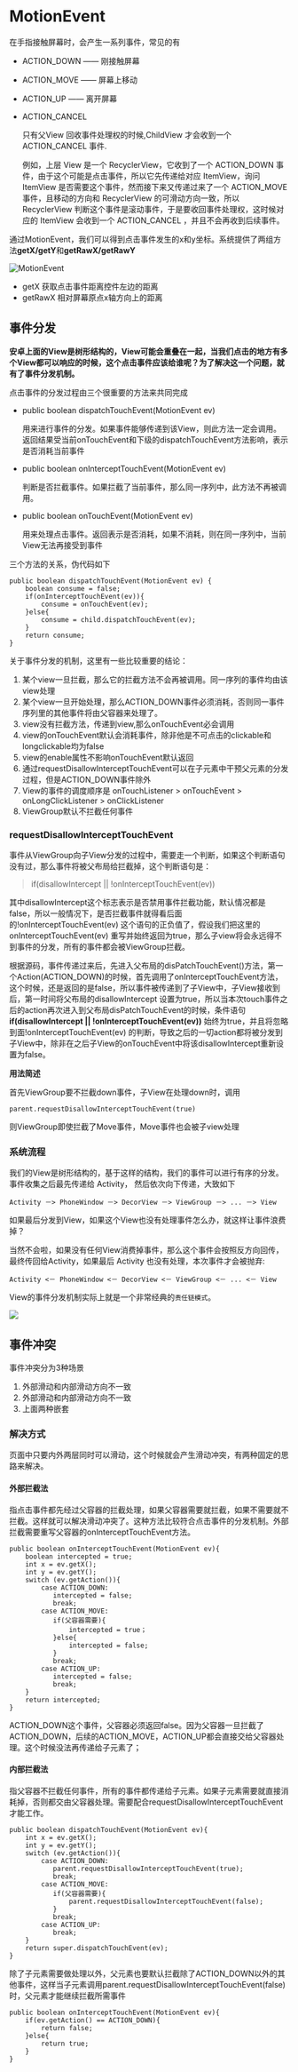 # MotionEvent

在手指接触屏幕时，会产生一系列事件，常见的有

- ACTION_DOWN —— 刚接触屏幕

- ACTION_MOVE —— 屏幕上移动

- ACTION_UP —— 离开屏幕

- ACTION_CANCEL

  只有父View 回收事件处理权的时候,ChildView 才会收到一个ACTION_CANCEL 事件.

  例如，上层 View 是一个 RecyclerView，它收到了一个 ACTION_DOWN 事件，由于这个可能是点击事件，所以它先传递给对应 ItemView，询问 ItemView 是否需要这个事件，然而接下来又传递过来了一个 ACTION_MOVE 事件，且移动的方向和 RecyclerView 的可滑动方向一致，所以 RecyclerView 判断这个事件是滚动事件，于是要收回事件处理权，这时候对应的 ItemView 会收到一个 ACTION_CANCEL ，并且不会再收到后续事件。

通过MotionEvent，我们可以得到点击事件发生的x和y坐标。系统提供了两组方法**getX/getY**和**getRawX/getRawY**

![MotionEvent](image/2672902-23cd75e1a5091e74.jpg)

- getX 获取点击事件距离控件左边的距离
- getRawX 相对屏幕原点x轴方向上的距离



## 事件分发

**安卓上面的View是树形结构的，View可能会重叠在一起，当我们点击的地方有多个View都可以响应的时候，这个点击事件应该给谁呢？为了解决这一个问题，就有了事件分发机制。**

点击事件的分发过程由三个很重要的方法来共同完成

- public boolean dispatchTouchEvent(MotionEvent ev) 

  用来进行事件的分发。如果事件能够传递到该View，则此方法一定会调用。返回结果受当前onTouchEvent和下级的dispatchTouchEvent方法影响，表示是否消耗当前事件

- public  boolean onInterceptTouchEvent(MotionEvent ev)

  判断是否拦截事件。如果拦截了当前事件，那么同一序列中，此方法不再被调用。

- public boolean onTouchEvent(MotionEvent ev)

  用来处理点击事件。返回表示是否消耗，如果不消耗，则在同一序列中，当前View无法再接受到事件

三个方法的关系，伪代码如下

```
public boolean dispatchTouchEvent(MotionEvent ev) {
    boolean consume = false;
    if(onInterceptTouchEvent(ev)){
        consume = onTouchEvent(ev);
    }else{
        consume = child.dispatchTouchEvent(ev);
    }
    return consume;
}
```

关于事件分发的机制，这里有一些比较重要的结论：

1. 某个view一旦拦截，那么它的拦截方法不会再被调用。同一序列的事件均由该view处理
2. 某个view一旦开始处理，那么ACTION_DOWN事件必须消耗，否则同一事件序列里的其他事件将由父容器来处理了。
3. view没有拦截方法，传递到view,那么onTouchEvent必会调用
4. view的onTouchEvent默认会消耗事件，除非他是不可点击的clickable和longclickable均为false
5. view的enable属性不影响onTouchEvent默认返回
6. 通过requestDisallowInterceptTouchEvent可以在子元素中干预父元素的分发过程，但是ACTION_DOWN事件除外
7. View的事件的调度顺序是 onTouchListener > onTouchEvent > onLongClickListener > onClickListener 
8. ViewGroup默认不拦截任何事件



###  requestDisallowInterceptTouchEvent

事件从ViewGroup向子View分发的过程中，需要走一个判断，如果这个判断语句没有过，那么事件将被父布局给拦截掉，这个判断语句是：

> if(disallowIntercept || !onInterceptTouchEvent(ev))

其中disallowIntercept这个标志表示是否禁用事件拦截功能，默认情况都是false，所以一般情况下，是否拦截事件就得看后面的!onInterceptTouchEvent(ev) 这个语句的正负值了，假设我们把这里的onInterceptTouchEvent(ev) 重写并始终返回为true，那么子view将会永远得不到事件的分发，所有的事件都会被ViewGroup拦截。

根据源码，事件传递过来后，先进入父布局的disPatchTouchEvent()方法，第一个Action(ACTION_DOWN)的时候，首先调用了onInterceptTouchEvent方法，这个时候，还是返回的是false，所以事件被传递到了子View中，子View接收到后，第一时间将父布局的disallowIntercept 设置为true，所以当本次touch事件之后的action再次进入到父布局disPatchTouchEvent的时候，条件语句**if(disallowIntercept || !onInterceptTouchEvent(ev))** 始终为true，并且将忽略到面!onInterceptTouchEvent(ev) 的判断，导致之后的一切action都将被分发到子View中，除非在之后子View的onTouchEvent中将该disallowIntercept重新设置为false。

**用法简述**

首先ViewGroup要不拦截down事件，子View在处理down时，调用

```
parent.requestDisallowInterceptTouchEvent(true)
```

则ViewGroup即使拦截了Move事件，Move事件也会被子view处理

### 系统流程

我们的View是树形结构的，基于这样的结构，我们的事件可以进行有序的分发。事件收集之后最先传递给 Activity， 然后依次向下传递，大致如下

```
Activity －> PhoneWindow －> DecorView －> ViewGroup －> ... －> View
```

如果最后分发到View，如果这个View也没有处理事件怎么办，就这样让事件浪费掉？

当然不会啦，如果没有任何View消费掉事件，那么这个事件会按照反方向回传，最终传回给Activity，如果最后 Activity 也没有处理，本次事件才会被抛弃:

```
Activity <－ PhoneWindow <－ DecorView <－ ViewGroup <－ ... <－ View
```

View的事件分发机制实际上就是一个非常经典的`责任链模式`。

![](image/2019-04-29-71558.jpg)



## 事件冲突

事件冲突分为3种场景

1. 外部滑动和内部滑动方向不一致
2. 外部滑动和内部滑动方向不一致
3. 上面两种嵌套

### 解决方式

页面中只要内外两层同时可以滑动，这个时候就会产生滑动冲突，有两种固定的思路来解决。

#### 外部拦截法

指点击事件都先经过父容器的拦截处理，如果父容器需要就拦截，如果不需要就不拦截。这样就可以解决滑动冲突了。这种方法比较符合点击事件的分发机制。外部拦截需要重写父容器的onInterceptTouchEvent方法。

```
public boolean onInterceptTouchEvent(MotionEvent ev){
    boolean intercepted = true;
    int x = ev.getX();
    int y = ev.getY();
    switch (ev.getAction()){
        case ACTION_DOWN:
           intercepted = false;
           break;
        case ACTION_MOVE:
           if(父容器需要){
               intercepted = true；
           }else{
               intercepted = false;
           }
           break;
        case ACTION_UP:
           intercepted = false;
           break;
    }
    return intercepted;
}
```

ACTION_DOWN这个事件，父容器必须返回false。因为父容器一旦拦截了ACTION_DOWN，后续的ACTION_MOVE，ACTION_UP都会直接交给父容器处理。这个时候没法再传递给子元素了；



#### 内部拦截法

指父容器不拦截任何事件，所有的事件都传递给子元素。如果子元素需要就直接消耗掉，否则都交由父容器处理。需要配合requestDisallowInterceptTouchEvent才能工作。

```
public boolean dispatchTouchEvent(MotionEvent ev){
    int x = ev.getX();
    int y = ev.getY();
    switch (ev.getAction()){
        case ACTION_DOWN:
           parent.requestDisallowInterceptTouchEvent(true);
           break;
        case ACTION_MOVE:
           if(父容器需要){
               parent.requestDisallowInterceptTouchEvent(false);
           }
           break;
        case ACTION_UP:
           break;
    }
    return super.dispatchTouchEvent(ev);
}
```

除了子元素需要做处理以外，父元素也要默认拦截除了ACTION_DOWN以外的其他事件，这样当子元素调用parent.requestDisallowInterceptTouchEvent(false)时，父元素才能继续拦截所需事件

```
public boolean onInterceptTouchEvent(MotionEvent ev){
    if(ev.getAction() == ACTION_DOWN){
        return false;
    }else{
        return true;
    }
}
```





